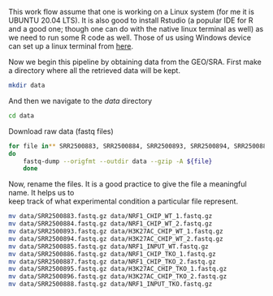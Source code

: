 This work flow assume that one is working on a Linux system (for me it is UBUNTU 20.04 LTS). It is also good to install Rstudio (a popular IDE for R and a good one; though one can do with the native linux terminal as well) as we need to run some R code as well. Those of us using Windows device can set up a linux terminal from [here](https://learn.microsoft.com/en-us/windows/wsl/install). 

Now we begin this pipeline by obtaining data from the GEO/SRA. First make a directory where all the retrieved data will be kept.  
```bash 
mkdir data
``` 
And then we navigate to the *data* directory  
```bash 
cd data
```  
Download raw data (fastq files)  

```bash
for file in** SRR2500883, SRR2500884, SRR2500893, SRR2500894, SRR2500885, SRR2500886, SRR2500887, SRR2500895, SRR2500896, SRR2500888  
do  
	fastq-dump --origfmt --outdir data --gzip -A ${file}  
	done 
  ```
 Now, rename the files. It is a good practice to give the file a meaningful name. It helps us to  
 keep track of what experimental condition a particular file represent.  
 
```bash
mv data/SRR2500883.fastq.gz data/NRF1_CHIP_WT_1.fastq.gz  
mv data/SRR2500884.fastq.gz data/NRF1_CHIP_WT_2.fastq.gz  
mv data/SRR2500893.fastq.gz data/H3K27AC_CHIP_WT_1.fastq.gz  
mv data/SRR2500894.fastq.gz data/H3K27AC_CHIP_WT_2.fastq.gz  
mv data/SRR2500885.fastq.gz data/NRF1_INPUT_WT.fastq.gz  
mv data/SRR2500886.fastq.gz data/NRF1_CHIP_TKO_1.fastq.gz  
mv data/SRR2500887.fastq.gz data/NRF1_CHIP_TKO_2.fastq.gz  
mv data/SRR2500895.fastq.gz data/H3K27AC_CHIP_TKO_1.fastq.gz  
mv data/SRR2500896.fastq.gz data/H3K27AC_CHIP_TKO_2.fastq.gz  
mv data/SRR2500888.fastq.gz data/NRF1_INPUT_TKO.fastq.gz
```

 
